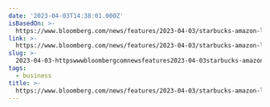 ```yaml
---
date: '2023-04-03T14:38:01.000Z'
isBasedOn: >-
  https://www.bloomberg.com/news/features/2023-04-03/starbucks-amazon-labor-union-wins-helped-by-undercover-salts
link: >-
  https://www.bloomberg.com/news/features/2023-04-03/starbucks-amazon-labor-union-wins-helped-by-undercover-salts
slug: >-
  2023-04-03-httpswwwbloombergcomnewsfeatures2023-04-03starbucks-amazon-labor-union-wins-helped-by-undercover-salts
tags:
  - business
title: >-
  https://www.bloomberg.com/news/features/2023-04-03/starbucks-amazon-labor-union-wins-helped-by-undercover-salts
---
```


